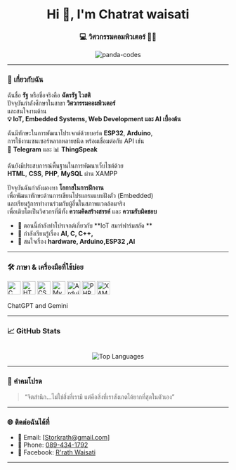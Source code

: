 <h1 align="center">Hi 👋, I'm Chatrat waisati </h1>
<h3 align="center">💻 วิศวกรรมคอมพิวเตอร์ 🧠🌌</h3>

<p align="center">
  <img src="https://komarev.com/ghpvc/?username=panda-codes&label=Profile%20views&color=0e75b6&style=flat" alt="panda-codes" />
</p>

---

### 🧩 เกี่ยวกับฉัน

ฉันชื่อ **รัฐ** หรือชื่อจริงคือ **ฉัตรรัฐ ไวสติ**  
ปัจจุบันกำลังศึกษาในสาขา **วิศวกรรมคอมพิวเตอร์**  
และสนใจงานด้าน  
**💡 IoT, Embedded Systems, Web Development และ AI เบื้องต้น**

ฉันมีทักษะในการพัฒนาโปรเจกต์ด้วยบอร์ด **ESP32**, **Arduino**,  
การใช้งานเซนเซอร์หลากหลายชนิด พร้อมเชื่อมต่อกับ API เช่น  
📲 **Telegram** และ 📊 **ThingSpeak**

ฉันยังมีประสบการณ์พื้นฐานในการพัฒนาเว็บไซต์ด้วย  
**HTML**, **CSS**, **PHP**, **MySQL** ผ่าน XAMPP

ปัจจุบันฉันกำลังมองหา **โอกาสในการฝึกงาน**  
เพื่อพัฒนาทักษะด้านการเขียนโปรแกรมแบบฝังตัว (Embedded)  
และเรียนรู้การทำงานร่วมกับผู้อื่นในสภาพแวดล้อมจริง  
เพื่อเติบโตเป็นวิศวกรที่มีทั้ง **ความคิดสร้างสรรค์** และ **ความรับผิดชอบ**  

- 📝 ตอนนี้กำลังทำโปรเจกต์เกี่ยวกับ **IoT สมาร์ฟาร์มสลัด **
- 📝 กำลังเรียนรู้เรื่อง **AI, C, C++,**
- 📝 สนใจเรื่อง **hardware,  Arduino,ESP32 ,AI**


---

### 🛠️ ภาษา & เครื่องมือที่ใช้บ่อย

<p align="left">
  <img src="https://cdn.jsdelivr.net/gh/devicons/devicon/icons/c/c-original.svg" height="30" alt="C" />
  <img src="https://cdn.jsdelivr.net/gh/devicons/devicon/icons/html5/html5-original.svg" height="30" alt="HTML5" />
  <img src="https://cdn.jsdelivr.net/gh/devicons/devicon/icons/css3/css3-original.svg" height="30" alt="CSS3" />
  <img src="https://cdn.jsdelivr.net/gh/devicons/devicon/icons/mysql/mysql-original.svg" height="30" alt="MySQL" />
  <img src="https://cdn.jsdelivr.net/gh/devicons/devicon/icons/arduino/arduino-original.svg" height="30" alt="Arduino" />
  <img src="https://cdn.jsdelivr.net/gh/devicons/devicon/icons/php/php-original.svg" height="30" alt="PHP" />
  <img src="https://www.apachefriends.org/images/xampp-logo-ac950edf.svg" height="30" alt="XAMPP" />

</p>
ChatGPT and Gemini

---

### 📈 GitHub Stats

<p align="center">
 
  <br />
  <img src="https://github-readme-stats.vercel.app/api/top-langs/?username=radza99&layout=compact&theme=tokyonight" alt="Top Languages" />
</p>

---

### 💬 คำคมโปรด

> “จิตสำนึก...ไม่ใช่สิ่งที่เรามี แต่คือสิ่งที่เราสังเกตได้ยากที่สุดในตัวเอง”  

---

### 🌐 ติดต่อฉันได้ที่


- 📧 Email: [Storkrath@gmail.com]
- 📱 Phone: [089-434-1792](tel:0894341792)
- 💬 Facebook: [R'rath Waisati](https://www.facebook.com/r.rath.waisati/)


---

